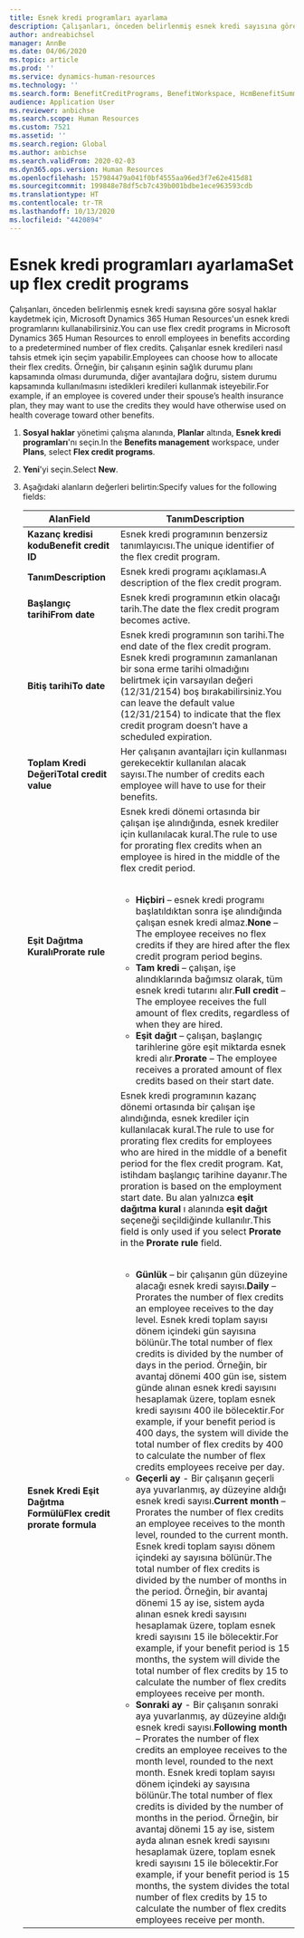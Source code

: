 ```yaml
---
title: Esnek kredi programları ayarlama
description: Çalışanları, önceden belirlenmiş esnek kredi sayısına göre sosyal haklar kaydetmek için, Microsoft Dynamics 365 Human Resources'un esnek kredi programlarını kullanabilirsiniz.
author: andreabichsel
manager: AnnBe
ms.date: 04/06/2020
ms.topic: article
ms.prod: ''
ms.service: dynamics-human-resources
ms.technology: ''
ms.search.form: BenefitCreditPrograms, BenefitWorkspace, HcmBenefitSummaryPart
audience: Application User
ms.reviewer: anbichse
ms.search.scope: Human Resources
ms.custom: 7521
ms.assetid: ''
ms.search.region: Global
ms.author: anbichse
ms.search.validFrom: 2020-02-03
ms.dyn365.ops.version: Human Resources
ms.openlocfilehash: 157984479a041f0bf4555aa96ed3f7e62e415d81
ms.sourcegitcommit: 199848e78df5cb7c439b001bdbe1ece963593cdb
ms.translationtype: HT
ms.contentlocale: tr-TR
ms.lasthandoff: 10/13/2020
ms.locfileid: "4420894"
---
```

# <a name="set-up-flex-credit-programs"></a><span data-ttu-id="05985-103">Esnek kredi programları ayarlama</span><span class="sxs-lookup"><span data-stu-id="05985-103">Set up flex credit programs</span></span>

<span data-ttu-id="05985-104">Çalışanları, önceden belirlenmiş esnek kredi sayısına göre sosyal haklar kaydetmek için, Microsoft Dynamics 365 Human Resources'un esnek kredi programlarını kullanabilirsiniz.</span><span class="sxs-lookup"><span data-stu-id="05985-104">You can use flex credit programs in Microsoft Dynamics 365 Human Resources to enroll employees in benefits according to a predetermined number of flex credits.</span></span> <span data-ttu-id="05985-105">Çalışanlar esnek kredileri nasıl tahsis etmek için seçim yapabilir.</span><span class="sxs-lookup"><span data-stu-id="05985-105">Employees can choose how to allocate their flex credits.</span></span> <span data-ttu-id="05985-106">Örneğin, bir çalışanın eşinin sağlık durumu planı kapsamında olması durumunda, diğer avantajlara doğru, sistem durumu kapsamında kullanılmasını istedikleri kredileri kullanmak isteyebilir.</span><span class="sxs-lookup"><span data-stu-id="05985-106">For example, if an employee is covered under their spouse’s health insurance plan, they may want to use the credits they would have otherwise used on health coverage toward other benefits.</span></span> 

1. <span data-ttu-id="05985-107">**Sosyal haklar** yönetimi çalışma alanında, **Planlar** altında, **Esnek kredi programları**'nı seçin.</span><span class="sxs-lookup"><span data-stu-id="05985-107">In the **Benefits management** workspace, under **Plans**, select **Flex credit programs**.</span></span>

2. <span data-ttu-id="05985-108">**Yeni**'yi seçin.</span><span class="sxs-lookup"><span data-stu-id="05985-108">Select **New**.</span></span>

3. <span data-ttu-id="05985-109">Aşağıdaki alanların değerleri belirtin:</span><span class="sxs-lookup"><span data-stu-id="05985-109">Specify values for the following fields:</span></span>

   | <span data-ttu-id="05985-110">Alan</span><span class="sxs-lookup"><span data-stu-id="05985-110">Field</span></span> | <span data-ttu-id="05985-111">Tanım</span><span class="sxs-lookup"><span data-stu-id="05985-111">Description</span></span> |
   | --- | --- |
   | <span data-ttu-id="05985-112">**Kazanç kredisi kodu**</span><span class="sxs-lookup"><span data-stu-id="05985-112">**Benefit credit ID**</span></span> | <span data-ttu-id="05985-113">Esnek kredi programının benzersiz tanımlayıcısı.</span><span class="sxs-lookup"><span data-stu-id="05985-113">The unique identifier of the flex credit program.</span></span> |
   | <span data-ttu-id="05985-114">**Tanım**</span><span class="sxs-lookup"><span data-stu-id="05985-114">**Description**</span></span> | <span data-ttu-id="05985-115">Esnek kredi programı açıklaması.</span><span class="sxs-lookup"><span data-stu-id="05985-115">A description of the flex credit program.</span></span> | 
   | <span data-ttu-id="05985-116">**Başlangıç tarihi**</span><span class="sxs-lookup"><span data-stu-id="05985-116">**From date**</span></span> | <span data-ttu-id="05985-117">Esnek kredi programının etkin olacağı tarih.</span><span class="sxs-lookup"><span data-stu-id="05985-117">The date the flex credit program becomes active.</span></span> |
   | <span data-ttu-id="05985-118">**Bitiş tarihi**</span><span class="sxs-lookup"><span data-stu-id="05985-118">**To date**</span></span> | <span data-ttu-id="05985-119">Esnek kredi programının son tarihi.</span><span class="sxs-lookup"><span data-stu-id="05985-119">The end date of the flex credit program.</span></span> <span data-ttu-id="05985-120">Esnek kredi programının zamanlanan bir sona erme tarihi olmadığını belirtmek için varsayılan değeri (12/31/2154) boş bırakabilirsiniz.</span><span class="sxs-lookup"><span data-stu-id="05985-120">You can leave the default value (12/31/2154) to indicate that the flex credit program doesn’t have a scheduled expiration.</span></span> |
   | <span data-ttu-id="05985-121">**Toplam Kredi Değeri**</span><span class="sxs-lookup"><span data-stu-id="05985-121">**Total credit value**</span></span> | <span data-ttu-id="05985-122">Her çalışanın avantajları için kullanması gerekecektir kullanılan alacak sayısı.</span><span class="sxs-lookup"><span data-stu-id="05985-122">The number of credits each employee will have to use for their benefits.</span></span> |
   | <span data-ttu-id="05985-123">**Eşit Dağıtma Kuralı**</span><span class="sxs-lookup"><span data-stu-id="05985-123">**Prorate rule**</span></span> | <span data-ttu-id="05985-124">Esnek kredi dönemi ortasında bir çalışan işe alındığında, esnek krediler için kullanılacak kural.</span><span class="sxs-lookup"><span data-stu-id="05985-124">The rule to use for prorating flex credits when an employee is hired in the middle of the flex credit period.</span></span> </br></br><ul><li><span data-ttu-id="05985-125">**Hiçbiri** – esnek kredi programı başlatıldıktan sonra işe alındığında çalışan esnek kredi almaz.</span><span class="sxs-lookup"><span data-stu-id="05985-125">**None** – The employee receives no flex credits if they are hired after the flex credit program period begins.</span></span></li><li><span data-ttu-id="05985-126">**Tam kredi** – çalışan, işe alındıklarında bağımsız olarak, tüm esnek kredi tutarını alır.</span><span class="sxs-lookup"><span data-stu-id="05985-126">**Full credit** – The employee receives the full amount of flex credits, regardless of when they are hired.</span></span></li><li><span data-ttu-id="05985-127">**Eşit dağıt** – çalışan, başlangıç tarihlerine göre eşit miktarda esnek kredi alır.</span><span class="sxs-lookup"><span data-stu-id="05985-127">**Prorate** – The employee receives a prorated amount of flex credits based on their start date.</span></span></li></ul> |
   | <span data-ttu-id="05985-128">**Esnek Kredi Eşit Dağıtma Formülü**</span><span class="sxs-lookup"><span data-stu-id="05985-128">**Flex credit prorate formula**</span></span> | <span data-ttu-id="05985-129">Esnek kredi programının kazanç dönemi ortasında bir çalışan işe alındığında, esnek krediler için kullanılacak kural.</span><span class="sxs-lookup"><span data-stu-id="05985-129">The rule to use for prorating flex credits for employees who are hired in the middle of a benefit period for the flex credit program.</span></span> <span data-ttu-id="05985-130">Kat, istihdam başlangıç tarihine dayanır.</span><span class="sxs-lookup"><span data-stu-id="05985-130">The proration is based on the employment start date.</span></span> <span data-ttu-id="05985-131">Bu alan yalnızca **eşit dağıtma kural** ı alanında **eşit dağıt** seçeneği seçildiğinde kullanılır.</span><span class="sxs-lookup"><span data-stu-id="05985-131">This field is only used if you select **Prorate** in the **Prorate rule** field.</span></span> </br></br><ul><li><span data-ttu-id="05985-132">**Günlük** – bir çalışanın gün düzeyine alacağı esnek kredi sayısı.</span><span class="sxs-lookup"><span data-stu-id="05985-132">**Daily** – Prorates the number of flex credits an employee receives to the day level.</span></span> <span data-ttu-id="05985-133">Esnek kredi toplam sayısı dönem içindeki gün sayısına bölünür.</span><span class="sxs-lookup"><span data-stu-id="05985-133">The total number of flex credits is divided by the number of days in the period.</span></span> <span data-ttu-id="05985-134">Örneğin, bir avantaj dönemi 400 gün ise, sistem günde alınan esnek kredi sayısını hesaplamak üzere, toplam esnek kredi sayısını 400 ile bölecektir.</span><span class="sxs-lookup"><span data-stu-id="05985-134">For example, if your benefit period is 400 days, the system will divide the total number of flex credits by 400 to calculate the number of flex credits employees receive per day.</span></span></li><li><span data-ttu-id="05985-135">**Geçerli ay** - Bir çalışanın geçerli aya yuvarlanmış, ay düzeyine aldığı esnek kredi sayısı.</span><span class="sxs-lookup"><span data-stu-id="05985-135">**Current month** – Prorates the number of flex credits an employee receives to the month level, rounded to the current month.</span></span> <span data-ttu-id="05985-136">Esnek kredi toplam sayısı dönem içindeki ay sayısına bölünür.</span><span class="sxs-lookup"><span data-stu-id="05985-136">The total number of flex credits is divided by the number of months in the period.</span></span> <span data-ttu-id="05985-137">Örneğin, bir avantaj dönemi 15 ay ise, sistem ayda alınan esnek kredi sayısını hesaplamak üzere, toplam esnek kredi sayısını 15 ile bölecektir.</span><span class="sxs-lookup"><span data-stu-id="05985-137">For example, if your benefit period is 15 months, the system will divide the total number of flex credits by 15 to calculate the number of flex credits employees receive per month.</span></span></li><li><span data-ttu-id="05985-138">**Sonraki ay** - Bir çalışanın sonraki aya yuvarlanmış, ay düzeyine aldığı esnek kredi sayısı.</span><span class="sxs-lookup"><span data-stu-id="05985-138">**Following month** – Prorates the number of flex credits an employee receives to the month level, rounded to the next month.</span></span> <span data-ttu-id="05985-139">Esnek kredi toplam sayısı dönem içindeki ay sayısına bölünür.</span><span class="sxs-lookup"><span data-stu-id="05985-139">The total number of flex credits is divided by the number of months in the period.</span></span> <span data-ttu-id="05985-140">Örneğin, bir avantaj dönemi 15 ay ise, sistem ayda alınan esnek kredi sayısını hesaplamak üzere, toplam esnek kredi sayısını 15 ile bölecektir.</span><span class="sxs-lookup"><span data-stu-id="05985-140">For example, if your benefit period is 15 months, the system divides the total number of flex credits by 15 to calculate the number of flex credits employees receive per month.</span></span></li></ul> |
   
